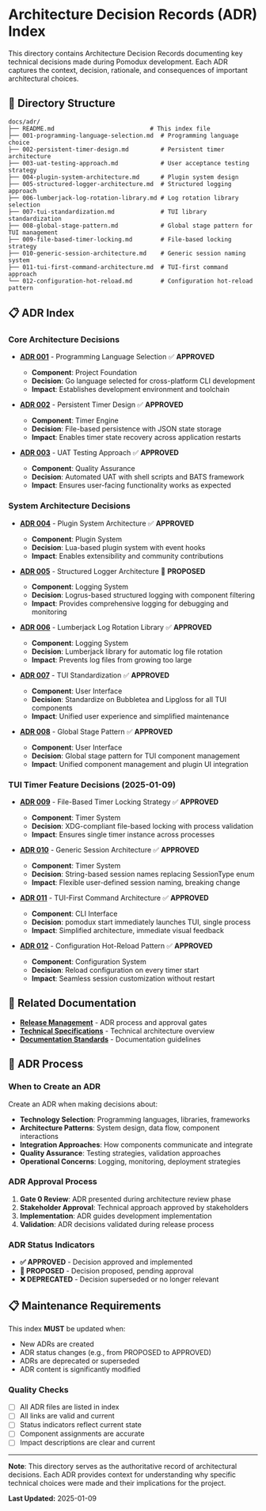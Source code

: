 # Architecture Decision Records (ADR) Index

This directory contains Architecture Decision Records documenting key technical decisions made during Pomodux development. Each ADR captures the context, decision, rationale, and consequences of important architectural choices.

## 📁 Directory Structure

```
docs/adr/
├── README.md                           # This index file
├── 001-programming-language-selection.md  # Programming language choice
├── 002-persistent-timer-design.md         # Persistent timer architecture
├── 003-uat-testing-approach.md            # User acceptance testing strategy
├── 004-plugin-system-architecture.md      # Plugin system design
├── 005-structured-logger-architecture.md  # Structured logging approach
├── 006-lumberjack-log-rotation-library.md # Log rotation library selection
├── 007-tui-standardization.md             # TUI library standardization
├── 008-global-stage-pattern.md            # Global stage pattern for TUI management
├── 009-file-based-timer-locking.md        # File-based locking strategy
├── 010-generic-session-architecture.md    # Generic session naming system
├── 011-tui-first-command-architecture.md  # TUI-first command approach
└── 012-configuration-hot-reload.md        # Configuration hot-reload pattern
```

## 📋 ADR Index

### Core Architecture Decisions
- **[ADR 001](001-programming-language-selection.md)** - Programming Language Selection ✅ **APPROVED**
  - **Component**: Project Foundation
  - **Decision**: Go language selected for cross-platform CLI development
  - **Impact**: Establishes development environment and toolchain

- **[ADR 002](002-persistent-timer-design.md)** - Persistent Timer Design ✅ **APPROVED**
  - **Component**: Timer Engine
  - **Decision**: File-based persistence with JSON state storage
  - **Impact**: Enables timer state recovery across application restarts

- **[ADR 003](003-uat-testing-approach.md)** - UAT Testing Approach ✅ **APPROVED**
  - **Component**: Quality Assurance
  - **Decision**: Automated UAT with shell scripts and BATS framework
  - **Impact**: Ensures user-facing functionality works as expected

### System Architecture Decisions
- **[ADR 004](004-plugin-system-architecture.md)** - Plugin System Architecture ✅ **APPROVED**
  - **Component**: Plugin System
  - **Decision**: Lua-based plugin system with event hooks
  - **Impact**: Enables extensibility and community contributions

- **[ADR 005](005-structured-logger-architecture.md)** - Structured Logger Architecture 🔄 **PROPOSED**
  - **Component**: Logging System
  - **Decision**: Logrus-based structured logging with component filtering
  - **Impact**: Provides comprehensive logging for debugging and monitoring

- **[ADR 006](006-lumberjack-log-rotation-library.md)** - Lumberjack Log Rotation Library ✅ **APPROVED**
  - **Component**: Logging System
  - **Decision**: Lumberjack library for automatic log file rotation
  - **Impact**: Prevents log files from growing too large

- **[ADR 007](007-tui-standardization.md)** - TUI Standardization ✅ **APPROVED**
  - **Component**: User Interface
  - **Decision**: Standardize on Bubbletea and Lipgloss for all TUI components
  - **Impact**: Unified user experience and simplified maintenance

- **[ADR 008](008-global-stage-pattern.md)** - Global Stage Pattern ✅ **APPROVED**
  - **Component**: User Interface
  - **Decision**: Global stage pattern for TUI component management
  - **Impact**: Unified component management and plugin UI integration

### TUI Timer Feature Decisions (2025-01-09)
- **[ADR 009](009-file-based-timer-locking.md)** - File-Based Timer Locking Strategy ✅ **APPROVED**
  - **Component**: Timer System
  - **Decision**: XDG-compliant file-based locking with process validation
  - **Impact**: Ensures single timer instance across processes

- **[ADR 010](010-generic-session-architecture.md)** - Generic Session Architecture ✅ **APPROVED**
  - **Component**: Timer System
  - **Decision**: String-based session names replacing SessionType enum
  - **Impact**: Flexible user-defined session naming, breaking change

- **[ADR 011](011-tui-first-command-architecture.md)** - TUI-First Command Architecture ✅ **APPROVED**
  - **Component**: CLI Interface
  - **Decision**: pomodux start immediately launches TUI, single process
  - **Impact**: Simplified architecture, immediate visual feedback

- **[ADR 012](012-configuration-hot-reload.md)** - Configuration Hot-Reload Pattern ✅ **APPROVED**
  - **Component**: Configuration System
  - **Decision**: Reload configuration on every timer start
  - **Impact**: Seamless session customization without restart

## 🔗 Related Documentation

- **[Release Management](../release-management.md)** - ADR process and approval gates
- **[Technical Specifications](../technical_specifications.md)** - Technical architecture overview
- **[Documentation Standards](../documentation-standards.md)** - Documentation guidelines

## 📖 ADR Process

### When to Create an ADR
Create an ADR when making decisions about:
- **Technology Selection**: Programming languages, libraries, frameworks
- **Architecture Patterns**: System design, data flow, component interactions
- **Integration Approaches**: How components communicate and integrate
- **Quality Assurance**: Testing strategies, validation approaches
- **Operational Concerns**: Logging, monitoring, deployment strategies

### ADR Approval Process
1. **Gate 0 Review**: ADR presented during architecture review phase
2. **Stakeholder Approval**: Technical approach approved by stakeholders
3. **Implementation**: ADR guides development implementation
4. **Validation**: ADR decisions validated during release process

### ADR Status Indicators
- **✅ APPROVED** - Decision approved and implemented
- **🔄 PROPOSED** - Decision proposed, pending approval
- **❌ DEPRECATED** - Decision superseded or no longer relevant

## 📋 Maintenance Requirements

This index **MUST** be updated when:
- New ADRs are created
- ADR status changes (e.g., from PROPOSED to APPROVED)
- ADRs are deprecated or superseded
- ADR content is significantly modified

### Quality Checks
- [ ] All ADR files are listed in index
- [ ] All links are valid and current
- [ ] Status indicators reflect current state
- [ ] Component assignments are accurate
- [ ] Impact descriptions are clear and current

---

**Note**: This directory serves as the authoritative record of architectural decisions. Each ADR provides context for understanding why specific technical choices were made and their implications for the project.

**Last Updated:** 2025-01-09 